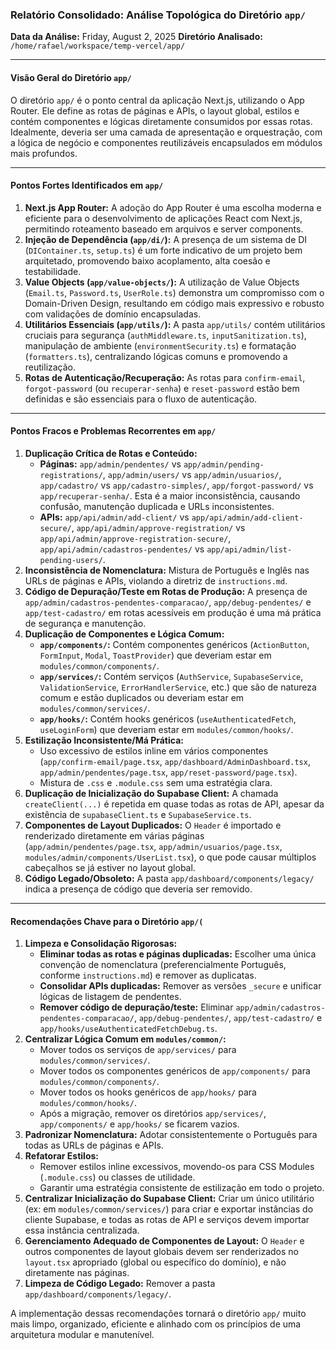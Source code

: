 ### Relatório Consolidado: Análise Topológica do Diretório `app/`

**Data da Análise:** Friday, August 2, 2025
**Diretório Analisado:** `/home/rafael/workspace/temp-vercel/app/`

---

#### **Visão Geral do Diretório `app/`**

O diretório `app/` é o ponto central da aplicação Next.js, utilizando o App Router. Ele define as rotas de páginas e APIs, o layout global, estilos e contém componentes e lógicas diretamente consumidos por essas rotas. Idealmente, deveria ser uma camada de apresentação e orquestração, com a lógica de negócio e componentes reutilizáveis encapsulados em módulos mais profundos.

---

#### **Pontos Fortes Identificados em `app/`**

1.  **Next.js App Router:** A adoção do App Router é uma escolha moderna e eficiente para o desenvolvimento de aplicações React com Next.js, permitindo roteamento baseado em arquivos e server components.
2.  **Injeção de Dependência (`app/di/`):** A presença de um sistema de DI (`DIContainer.ts`, `setup.ts`) é um forte indicativo de um projeto bem arquitetado, promovendo baixo acoplamento, alta coesão e testabilidade.
3.  **Value Objects (`app/value-objects/`):** A utilização de Value Objects (`Email.ts`, `Password.ts`, `UserRole.ts`) demonstra um compromisso com o Domain-Driven Design, resultando em código mais expressivo e robusto com validações de domínio encapsuladas.
4.  **Utilitários Essenciais (`app/utils/`):** A pasta `app/utils/` contém utilitários cruciais para segurança (`authMiddleware.ts`, `inputSanitization.ts`), manipulação de ambiente (`environmentSecurity.ts`) e formatação (`formatters.ts`), centralizando lógicas comuns e promovendo a reutilização.
5.  **Rotas de Autenticação/Recuperação:** As rotas para `confirm-email`, `forgot-password` (ou `recuperar-senha`) e `reset-password` estão bem definidas e são essenciais para o fluxo de autenticação.

---

#### **Pontos Fracos e Problemas Recorrentes em `app/`**

1.  **Duplicação Crítica de Rotas e Conteúdo:**
    *   **Páginas:** `app/admin/pendentes/` vs `app/admin/pending-registrations/`, `app/admin/users/` vs `app/admin/usuarios/`, `app/cadastro/` vs `app/cadastro-simples/`, `app/forgot-password/` vs `app/recuperar-senha/`. Esta é a maior inconsistência, causando confusão, manutenção duplicada e URLs inconsistentes.
    *   **APIs:** `app/api/admin/add-client/` vs `app/api/admin/add-client-secure/`, `app/api/admin/approve-registration/` vs `app/api/admin/approve-registration-secure/`, `app/api/admin/cadastros-pendentes/` vs `app/api/admin/list-pending-users/`.
2.  **Inconsistência de Nomenclatura:** Mistura de Português e Inglês nas URLs de páginas e APIs, violando a diretriz de `instructions.md`.
3.  **Código de Depuração/Teste em Rotas de Produção:** A presença de `app/admin/cadastros-pendentes-comparacao/`, `app/debug-pendentes/` e `app/test-cadastro/` em rotas acessíveis em produção é uma má prática de segurança e manutenção.
4.  **Duplicação de Componentes e Lógica Comum:**
    *   **`app/components/`:** Contém componentes genéricos (`ActionButton`, `FormInput`, `Modal`, `ToastProvider`) que deveriam estar em `modules/common/components/`.
    *   **`app/services/`:** Contém serviços (`AuthService`, `SupabaseService`, `ValidationService`, `ErrorHandlerService`, etc.) que são de natureza comum e estão duplicados ou deveriam estar em `modules/common/services/`.
    *   **`app/hooks/`:** Contém hooks genéricos (`useAuthenticatedFetch`, `useLoginForm`) que deveriam estar em `modules/common/hooks/`.
5.  **Estilização Inconsistente/Má Prática:**
    *   Uso excessivo de estilos inline em vários componentes (`app/confirm-email/page.tsx`, `app/dashboard/AdminDashboard.tsx`, `app/admin/pendentes/page.tsx`, `app/reset-password/page.tsx`).
    *   Mistura de `.css` e `.module.css` sem uma estratégia clara.
6.  **Duplicação de Inicialização do Supabase Client:** A chamada `createClient(...)` é repetida em quase todas as rotas de API, apesar da existência de `supabaseClient.ts` e `SupabaseService.ts`.
7.  **Componentes de Layout Duplicados:** O `Header` é importado e renderizado diretamente em várias páginas (`app/admin/pendentes/page.tsx`, `app/admin/usuarios/page.tsx`, `modules/admin/components/UserList.tsx`), o que pode causar múltiplos cabeçalhos se já estiver no layout global.
8.  **Código Legado/Obsoleto:** A pasta `app/dashboard/components/legacy/` indica a presença de código que deveria ser removido.

---

#### **Recomendações Chave para o Diretório `app/(`**

1.  **Limpeza e Consolidação Rigorosas:**
    *   **Eliminar todas as rotas e páginas duplicadas:** Escolher uma única convenção de nomenclatura (preferencialmente Português, conforme `instructions.md`) e remover as duplicatas.
    *   **Consolidar APIs duplicadas:** Remover as versões `_secure` e unificar lógicas de listagem de pendentes.
    *   **Remover código de depuração/teste:** Eliminar `app/admin/cadastros-pendentes-comparacao/`, `app/debug-pendentes/`, `app/test-cadastro/` e `app/hooks/useAuthenticatedFetchDebug.ts`.
2.  **Centralizar Lógica Comum em `modules/common/`:**
    *   Mover todos os serviços de `app/services/` para `modules/common/services/`.
    *   Mover todos os componentes genéricos de `app/components/` para `modules/common/components/`.
    *   Mover todos os hooks genéricos de `app/hooks/` para `modules/common/hooks/`.
    *   Após a migração, remover os diretórios `app/services/`, `app/components/` e `app/hooks/` se ficarem vazios.
3.  **Padronizar Nomenclatura:** Adotar consistentemente o Português para todas as URLs de páginas e APIs.
4.  **Refatorar Estilos:**
    *   Remover estilos inline excessivos, movendo-os para CSS Modules (`.module.css`) ou classes de utilidade.
    *   Garantir uma estratégia consistente de estilização em todo o projeto.
5.  **Centralizar Inicialização do Supabase Client:** Criar um único utilitário (ex: em `modules/common/services/`) para criar e exportar instâncias do cliente Supabase, e todas as rotas de API e serviços devem importar essa instância centralizada.
6.  **Gerenciamento Adequado de Componentes de Layout:** O `Header` e outros componentes de layout globais devem ser renderizados no `layout.tsx` apropriado (global ou específico do domínio), e não diretamente nas páginas.
7.  **Limpeza de Código Legado:** Remover a pasta `app/dashboard/components/legacy/`.

A implementação dessas recomendações tornará o diretório `app/` muito mais limpo, organizado, eficiente e alinhado com os princípios de uma arquitetura modular e manutenível.
